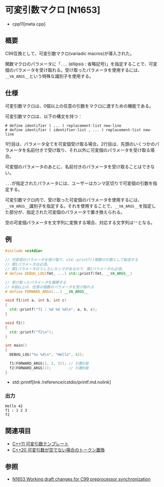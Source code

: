 # 可変引数マクロ [N1653]
* cpp11[meta cpp]

## 概要
C99互換として、可変引数マクロ(variadic macros)が導入された。

関数マクロのパラメータに「`...` (ellipsis : 省略記号)」を指定することで、可変個のパラメータを受け取れる。受け取ったパラメータを使用するには、`__VA_ARGS__`という特殊な識別子を使用する。


## 仕様
可変引数マクロは、0個以上の任意の引数をマクロに渡すための機能である。

可変引数マクロは、以下の構文を持つ：

```
# define identifier ( ... ) replacement-list new-line
# define identifier ( identifier-list , ... ) replacement-list new-line
```

1行目は、パラメータ全てを可変個受け取る場合。2行目は、先頭のいくつかのパラメータを名前付きで受け取り、それ以外に可変個のパラメータを受け取る場合。

可変個のパラメータのあとに、名前付きのパラメータを受け取ることはできない。

`...`が指定されたパラメータには、ユーザーはカンマ区切りで可変個の引数を指定する。

可変引数マクロ内で、受け取った可変個のパラメータを使用するには、`__VA_ARGS__`識別子を指定する。それを使用することで、`__VA_ARGS__`を指定した部分が、指定された可変個のパラメータで置き換えられる。

空の可変個パラメータを文字列に変換する場合、対応する文字列は`""`となる。


## 例
```cpp example
#include <cstdio>

// 可変個のパラメータを受け取り、std::printf()関数の引数として転送する
// 第1パラメータは必須。
// 第1パラメータのうしろにカンマがあるので、第2パラメータも必須。
# define DEBUG_LOG(fmt, ...) std::printf(fmt, __VA_ARGS__)

// 受け取ったパラメータを展開する
// 0個以上の、任意の個数のパラメータを受け取れる
# define FORWARD_ARGS(...) __VA_ARGS__

void f1(int a, int b, int c)
{
  std::printf("f1 : %d %d %d\n", a, b, c);
}

void f2()
{
  std::printf("f2\n");
}

int main()
{
  DEBUG_LOG("%s %d\n", "Hello", 42);

  f1(FORWARD_ARGS(1, 2, 3)); // 引数3個
  f2(FORWARD_ARGS());        // 引数0個
}
```
* std::printf[link /reference/cstdio/printf.md.nolink]

### 出力
```
Hello 42
f1 : 1 2 3
f2
```


## 関連項目
- [C++11 可変引数テンプレート](variadic_templates.md)
- [C++20 可変引数が空でない場合のトークン置換](/lang/cpp20/va_opt.md)


## 参照
- [N1653 Working draft changes for C99 preprocessor synchronization](http://www.open-std.org/jtc1/sc22/wg21/docs/papers/2004/n1653.htm)

